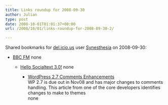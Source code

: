 ```yaml
---
title: Links roundup for 2008-09-30
author: Julian
type: post
date: 2008-10-01T01:01:37+00:00
url: /2008/10/01/links-roundup-for-2008-09-30-2/

---
```

Shared bookmarks for [del.icio.us][1] user [Synesthesia][2] on 2008-09-30:

  * [BBC FM][3] 
    none</li> 
    
      * [Hello Socialtext 3.0!][4] 
        none</li> 
        
          * [WordPress 2.7 Comments Enhancements][5]  
            WP 2.7 is due out in Nov08 and has major changes to comments handling. This article from one of the core developers identifies changes to make to themes  
            none</ul>

 [1]: https://del.icio.us/
 [2]: https://del.icio.us/synesthesia
 [3]: https://www.bbc.co.uk/blogs/bbcinternet/2008/09/blogger_in_residence.html
 [4]: https://ross.typepad.com/blog/2008/09/hello-socialtex.html
 [5]: https://ottodestruct.com/blog/2008/09/29/wordpress-27-comments-enhancements